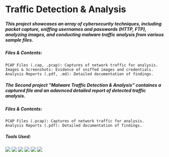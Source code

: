 # Traffic Detection & Analysis
##### This project showcases an array of cybersecurity techniques, including packet capture, sniffing usernames and passwords (HTTP, FTP), analyzing images, and conducting malware traffic analysis from various sample files.
##### Files & Contents:
    PCAP Files (.cap, .pcap): Captures of network traffic for analysis.
    Images & Screenshots: Evidence of sniffed images and credentials.
    Analysis Reports (.pdf, .md): Detailed documentation of findings.
##### The Second project "Malware Traffic Detection & Analysis" containes a captured file and an adavnced detailed report of detected traffic analysis.
##### Files & Contents:
    PCAP Files (.pcap): Captures of network traffic for analysis.
    Analysis Reports (.pdf): Detailed documentation of findings.

##### Tools Used:
<img src="https://img.shields.io/badge/-Flare%20VM-8B0000?style=for-the-badge&logo=windows&logoColor=white" />
<img src="https://img.shields.io/badge/-Wireshark-1679A7?style=for-the-badge&logo=wireshark&logoColor=white" />
<img src="https://img.shields.io/badge/-VirusTotal-394EFF?style=for-the-badge&logo=virustotal&logoColor=white" />
<img src="https://img.shields.io/badge/-FileMyHash-333333?style=for-the-badge&logo=hashnode&logoColor=white" />
<img src="https://img.shields.io/badge/-HxD%20Hex%20Editor-800080?style=for-the-badge&logo=windows&logoColor=white" />
<img src="https://img.shields.io/badge/-cmd.exe-000000?style=for-the-badge&logo=windows&logoColor=white" />
